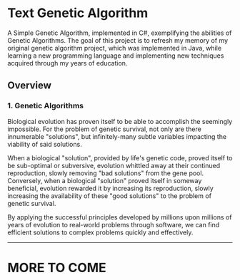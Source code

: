 # Text Genetic Algorithm
A Simple Genetic Algorithm, implemented in C#, exemplifying the abilities of Genetic Algorithms. The goal of this project is to refresh my memory of my original genetic algorithm project, which was implemented in Java, while learning a new programming language and implementing new techniques acquired through my years of education.

## Overview
### 1. Genetic Algorithms
Biological evolution has proven itself to be able to accomplish the seemingly impossible. For the problem of genetic survival, not only are there
innumerable "solutions", but infinitely-many subtle variables impacting the viability of said solutions. 

When a biological "solution", provided by life's genetic code, proved itself to be sub-optimal or subversive, evolution whittled away 
at their continued reproduction, slowly removing "bad solutions" from the gene pool. Conversely, when a biological "solution" proved 
itself in someway beneficial, evolution rewarded it by increasing its reproduction, slowly increasing the availability of these 
"good solutions" to the problem of genetic survival.

By applying the successful principles developed by millions upon millions of years of evolution to real-world problems through software,
we can find efficient solutions to complex problems quickly and effectively.

---
# MORE TO COME
